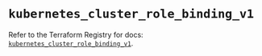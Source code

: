 # `kubernetes_cluster_role_binding_v1`

Refer to the Terraform Registry for docs: [`kubernetes_cluster_role_binding_v1`](https://registry.terraform.io/providers/hashicorp/kubernetes/2.28.1/docs/resources/cluster_role_binding_v1).
